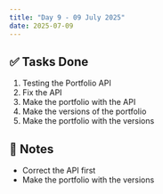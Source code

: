 ```yaml
---
title: "Day 9 - 09 July 2025"
date: 2025-07-09
---
```


## ✅ Tasks Done
1. Testing the Portfolio API
2. Fix the API
3. Make the portfolio with the API
4. Make the versions of the portfolio
5. Make the portfolio with the versions
## 📝 Notes
- Correct the API first
- Make the portfolio with the versions
